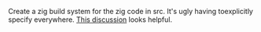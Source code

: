 Create a zig build system for the zig code in src.  It's ugly having toexplicitly specify everywhere.  [This discussion](https://www.reddit.com/r/Zig/comments/l5g9ku/the_zig_build_system/) looks helpful.

